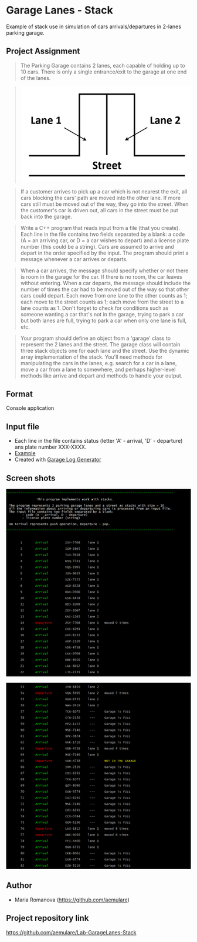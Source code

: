 # Garage Lanes - Stack

Example of stack use in simulation of cars arrivals/departures in 2-lanes parking garage.

## Project Assignment

> The Parking Garage contains 2 lanes, each capable of holding up to 10 cars. There is only a single entrance/exit to the garage at one end of the lanes.

> ![alt tag](https://raw.githubusercontent.com/aemulare/Lab-GarageLanes-Stack/master/garage.png)

> If a customer arrives to pick up a car which is not nearest the exit, all cars blocking the cars' path are moved into the other lane. If more cars still must be moved out of the way, they go into the street. When the customer's car is driven out, all cars in the street must be put back into the garage.

>Write a C++ program that reads input from a file (that you create). Each line in the file contains two fields separated by a blank: a code (A = an arriving car, or D = a car wishes to depart) and a license plate number (this could be a string). Cars are assumed to arrive and depart in the order specified by the input. The program should print a message whenever a car arrives or departs.

> When a car arrives, the message should specify whether or not there is room in the garage for the car. If there is no room, the car leaves without entering. When a car departs, the message should include the number of times the car had to be moved out of the way so that other cars could depart. Each move from one lane to the other counts as 1; each move to the street counts as 1; each move from the street to a lane counts as 1. Don't forget to check for conditions such as someone wanting a car that's not in the garage, trying to park a car but both lanes are full, trying to park a car when only one lane is full, etc.

> Your program should define an object from a 'garage' class to represent the 2 lanes and the street. The garage class will contain three stack objects one for each lane and the street. Use the dynamic array implementation of the stack. You'll need methods for manipulating the cars in the lanes, e.g. search for a car in a lane, move a car from a lane to somewhere, and perhaps higher-level methods like arrive and depart and methods to handle your output.


## Format

Console application
  
## Input file 

* Each line in the file contains status (letter 'A' - arrival, 'D' - departure) ans plate number XXX-XXXX.
* [Example](https://github.com/aemulare/Lab-GarageLanes-Stack/blob/master/GarageLog.txt)
* Created with [Garage Log Generator](https://github.com/aemulare/Lab-GarageLanes-Stack/tree/master/Garage_Log_Generator)

## Screen shots

![alt tag](https://raw.githubusercontent.com/aemulare/Lab-GarageLanes-Stack/master/GarageLanes-screen-shot-1.png)

![alt tag](https://raw.githubusercontent.com/aemulare/Lab-GarageLanes-Stack/master/GarageLanes-screen-shot-2.png)


## Author

* Maria Romanova
  (https://github.com/aemulare)

## Project repository link

https://github.com/aemulare/Lab-GarageLanes-Stack
